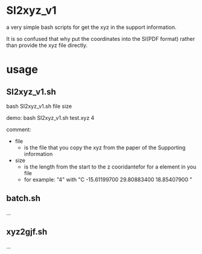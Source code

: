 # SI2xyz_v1
a very simple bash scripts for get the xyz in the support information. 

It is so confused that why put the coordinates into the SI(PDF format) rather than provide the xyz file directly.
# usage
## SI2xyz_v1.sh
bash SI2xyz_v1.sh file size

demo:
bash SI2xyz_v1.sh test.xyz 4

comment:
- file
  - is the file that you copy the xyz from the paper of the Supporting information
- size
  - is the length from the start to the z cooridantefor for a element in you file
  - for example: "4" with "C -15.61199700 29.80883400 18.85407900 "
 
## batch.sh
...
## xyz2gjf.sh
...
 
  

